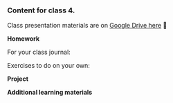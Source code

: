 ### Content for class 4. 

Class presentation materials are on [Google Drive here](https://drive.google.com/open?id=1RdzDj8FHRWDyc6BUcH2tTukqnEi6U0wO) 🚧

__Homework__

For your class journal:

Exercises to do on your own:


__Project__



__Additional learning materials__
